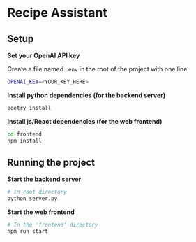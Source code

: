 # Recipe Assistant

## Setup

**Set your OpenAI API key**

Create a file named `.env` in the root of the project with one line:

```sh
OPENAI_KEY=<YOUR_KEY_HERE>
```

**Install python dependencies (for the backend server)**
```sh
poetry install
```

**Install js/React dependencies (for the web frontend)**
```sh
cd frontend
npm install
```

## Running the project

**Start the backend server**
```sh
# In root directory
python server.py
```

**Start the web frontend**
```sh
# In the 'frontend' directory
npm run start
```
